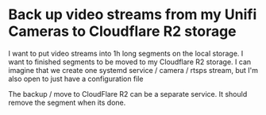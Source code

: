 # Back up video streams from my Unifi Cameras to Cloudflare R2 storage

I want to put video streams into 1h long segments on the local storage.
I want to finished segments to be moved to my Cloudflare R2 storage.
I can imagine that we create one systemd service / camera / rtsps stream, but I'm also open to just have a configuration file

The backup / move to CloudFlare R2 can be a separate service. It should remove the segment when its done.
